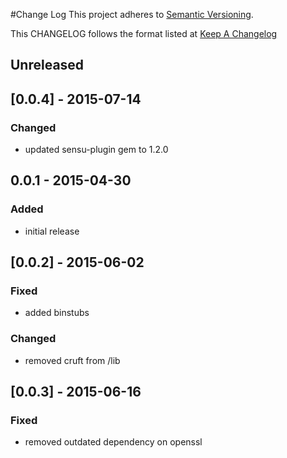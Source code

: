 #Change Log
This project adheres to [Semantic Versioning](http://semver.org/).

This CHANGELOG follows the format listed at [Keep A Changelog](http://keepachangelog.com/)

## Unreleased

## [0.0.4] - 2015-07-14
### Changed
- updated sensu-plugin gem to 1.2.0

## 0.0.1 - 2015-04-30
### Added
- initial release

## [0.0.2] - 2015-06-02
### Fixed
- added binstubs
### Changed
- removed cruft from /lib

## [0.0.3] - 2015-06-16
### Fixed
- removed outdated dependency on openssl
